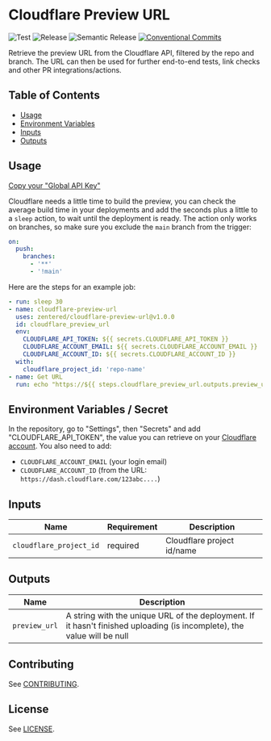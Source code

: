 # Cloudflare Preview URL

![Test](https://github.com/zentered/cloudflare-preview-url/workflows/Test/badge.svg)
![Release](https://github.com/zentered/cloudflare-preview-url/workflows/Publish/badge.svg)
![Semantic Release](https://github.com/govolition/storefront-api/workflows/Semantic%20Release/badge.svg)
[![Conventional Commits](https://img.shields.io/badge/Conventional%20Commits-1.0.0-yellow.svg)](https://conventionalcommits.org)

Retrieve the preview URL from the Cloudflare API, filtered by the repo and branch. The URL can then be used for further end-to-end tests, link checks and other PR integrations/actions.

## Table of Contents

- [Usage](#usage)
- [Environment Variables](#environment-variables--secret)
- [Inputs](#inputs)
- [Outputs](#outputs)

## Usage

[Copy your "Global API Key"](https://dash.cloudflare.com/profile/api-tokens)

Cloudflare needs a little time to build the preview, you can check the average build time in your deployments and add the seconds plus a little to a `sleep` action, to wait until the deployment is ready. The action only works on branches, so make sure you exclude the `main` branch from the trigger:

```yaml
on:
  push:
    branches:
      - '**'
      - '!main'
```

Here are the steps for an example job:

```yaml
- run: sleep 30
- name: cloudflare-preview-url
  uses: zentered/cloudflare-preview-url@v1.0.0
  id: cloudflare_preview_url
  env:
    CLOUDFLARE_API_TOKEN: ${{ secrets.CLOUDFLARE_API_TOKEN }}
    CLOUDFLARE_ACCOUNT_EMAIL: ${{ secrets.CLOUDFLARE_ACCOUNT_EMAIL }}
    CLOUDFLARE_ACCOUNT_ID: ${{ secrets.CLOUDFLARE_ACCOUNT_ID }}
  with:
    cloudflare_project_id: 'repo-name'
- name: Get URL
  run: echo "https://${{ steps.cloudflare_preview_url.outputs.preview_url }}"
```

## Environment Variables / Secret

In the repository, go to "Settings", then "Secrets" and add "CLOUDFLARE_API_TOKEN", the value you can retrieve on your [Cloudflare account](https://dash.cloudflare.com/profile/api-tokens). You also need to add:

- `CLOUDFLARE_ACCOUNT_EMAIL` (your login email)
- `CLOUDFLARE_ACCOUNT_ID` (from the URL: `https://dash.cloudflare.com/123abc....`)

## Inputs

| Name                    | Requirement | Description                |
| ----------------------- | ----------- | -------------------------- |
| `cloudflare_project_id` | required    | Cloudflare project id/name |

## Outputs

| Name          | Description                                                                                                             |
| ------------- | ----------------------------------------------------------------------------------------------------------------------- |
| `preview_url` | A string with the unique URL of the deployment. If it hasn't finished uploading (is incomplete), the value will be null |

## Contributing

See [CONTRIBUTING](CONTRIBUTING.md).

## License

See [LICENSE](LICENSE).
